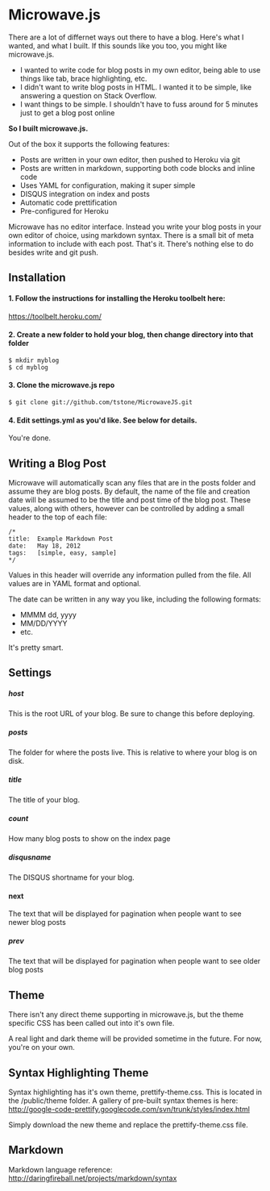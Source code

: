 Microwave.js
============

There are a lot of differnet ways out there to have a blog.  Here's what I wanted, and what I built.  If this sounds like you too, you might like microwave.js.

- I wanted to write code for blog posts in my own editor, being able to use things like tab, brace highlighting, etc.
- I didn't want to write blog posts in HTML.  I wanted it to be simple, like answering a question on Stack Overflow.
- I want things to be simple.  I shouldn't have to fuss around for 5 minutes just to get a blog post online

**So I built microwave.js.**

Out of the box it supports the following features:

- Posts are written in your own editor, then pushed to Heroku via git
- Posts are written in markdown, supporting both code blocks and inline code
- Uses YAML for configuration, making it super simple
- DISQUS integration on index and posts
- Automatic code prettification
- Pre-configured for Heroku

Microwave has no editor interface.  Instead you write your blog posts in your own editor of choice, using markdown syntax.  There is a small bit of meta information to include with each post.  That's it.  There's nothing else to do besides write and git push.

Installation
------------

#### 1. Follow the instructions for installing the Heroku toolbelt here:
https://toolbelt.heroku.com/

#### 2. Create a new folder to hold your blog, then change directory into that folder

````
$ mkdir myblog
$ cd myblog
````

#### 3. Clone the microwave.js repo

````
$ git clone git://github.com/tstone/MicrowaveJS.git
````

#### 4. Edit settings.yml as you'd like.  See below for details.

You're done.

Writing a Blog Post
-------------------

Microwave will automatically scan any files that are in the posts folder and assume they are blog posts.  By default, the name of the file and creation date will be assumed to be the title and post time of the blog post.  These values, along with others, however can be controlled by adding a small header to the top of each file:

```
/*
title:  Example Markdown Post
date:   May 18, 2012
tags:   [simple, easy, sample]
*/
```

Values in this header will override any information pulled from the file.  All values are in YAML format and optional.

The date can be written in any way you like, including the following formats:

- MMMM dd, yyyy
- MM/DD/YYYY
- etc.

It's pretty smart.

Settings
--------

##### host
This is the root URL of your blog.  Be sure to change this before deploying.

##### posts
The folder for where the posts live.  This is relative to where your blog is on disk.

##### title
The title of your blog.

##### count
How many blog posts to show on the index page

##### disqusname
The DISQUS shortname for your blog.

#### next
The text that will be displayed for pagination when people want to see newer blog posts

##### prev
The text that will be displayed for pagination when people want to see older blog posts

Theme
-----

There isn't any direct theme supporting in microwave.js, but the theme specific CSS has been called out into it's own file.

A real light and dark theme will be provided sometime in the future.  For now, you're on your own.

Syntax Highlighting Theme
-------------------------

Syntax highlighting has it's own theme, prettify-theme.css.  This is located in the /public/theme folder.  A gallery of pre-built syntax themes is here:
http://google-code-prettify.googlecode.com/svn/trunk/styles/index.html

Simply download the new theme and replace the prettify-theme.css file.


Markdown
--------
Markdown language reference: http://daringfireball.net/projects/markdown/syntax

